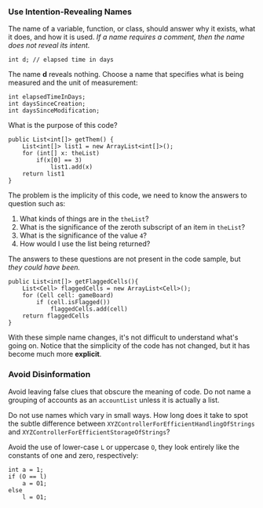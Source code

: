 ### Use Intention-Revealing Names
The name of a variable, function, or class, should answer why it exists, what it does, and how it is used.
*If a name requires a comment, then the name does not reveal its intent.*
``` 
int d; // elapsed time in days
```
The name **d** reveals nothing. Choose a name that specifies what is being measured and the unit of measurement:
```
int elapsedTimeInDays;
int daysSinceCreation;
int daysSinceModification;
```
What is the purpose of this code?
```
public List<int[]> getThem() {
    List<int[]> list1 = new ArrayList<int[]>();
    for (int[] x: theList)
        if(x[0] == 3)
            list1.add(x)
    return list1
}
```
The problem is the implicity of this code, we need to know the answers to question such as:
1. What kinds of things are in the `theList`?
2. What is the significance of the zeroth subscript of an item in `theList`?
3. What is the significance of the value `4`?
4. How would I use the list being returned?    

The answers to these questions are not present in the code sample, but *they could have been.* 
```
public List<int[]> getFlaggedCells(){
    List<Cell> flaggedCells = new ArrayList<Cell>();
    for (Cell cell: gameBoard)
        if (cell.isFlagged())
            flaggedCells.add(cell)
    return flaggedCells
}
```
With these simple name changes, it's not difficult to understand what's going on. 
Notice that the simplicity of the code has not changed, but it has become much more **explicit**.

### Avoid Disinformation
Avoid leaving false clues that obscure the meaning of code. Do not name a grouping of accounts as an `accountList` unless it is actually a list. 

Do not use names which vary in small ways. How long does it take to spot the subtle difference between
`XYZControllerForEfficientHandlingOfStrings` and `XYZControllerForEfficientStorageOfStrings`?

Avoid the use of lower-case `L` or uppercase `O`, they look entirely like the constants of one and zero, respectively:
```
int a = 1;
if (O == l)
    a = O1;
else
    l = O1;
```
